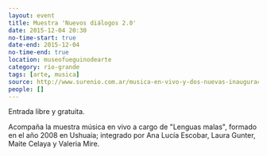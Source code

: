 ```yaml
---
layout: event 
title: Muestra 'Nuevos diálogos 2.0'
date: 2015-12-04 20:30
no-time-start: true
date-end: 2015-12-04
no-time-end: true
location: museofueguinodearte
category: rio-grande
tags: [arte, musica]
source: http://www.surenio.com.ar/musica-en-vivo-y-dos-nuevas-inauguraciones/
people: []
---
```


Entrada libre y gratuita.

Acompaña la muestra música en vivo a cargo de "Lenguas malas", formado en el año 2008 en Ushuaia; integrado por Ana Lucía Escobar, Laura Gunter, Maite Celaya y Valeria Mire.
